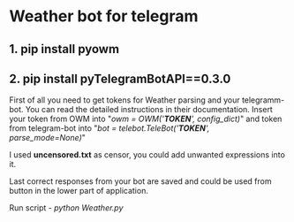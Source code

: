 # Weather bot for telegram

<h2>1. pip install pyowm</h1>

<h2>2. pip install pyTelegramBotAPI==0.3.0</h1>

First of all you need to get tokens for Weather parsing and your telegramm-bot. You can read the detailed instructions in their documentation.
Insert your token from OWM into "<i>owm = OWM('<b>TOKEN</b>', config_dict)</i>" 
and token from telegram-bot into "<i>bot = telebot.TeleBot('<b>TOKEN</b>', parse_mode=None)</i>"

I used <b>uncensored.txt</b> as censor, you could add unwanted expressions into it. 

Last correct responses from your bot are saved and could be used from button in the lower part of application.


Run script - <i>python Weather.py</i>


